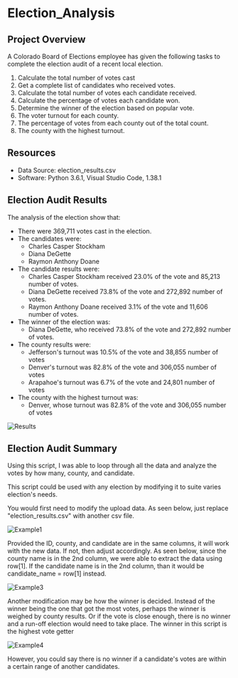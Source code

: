 # Election_Analysis

## Project Overview
A Colorado Board of Elections employee has given the following tasks to complete the election audit of a recent local election.

1. Calculate the total number of votes cast
2. Get a complete list of candidates who received votes.
3. Calculate the total number of votes each candidate received.
4. Calculate the percentage of votes each candidate won.
5. Determine the winner of the election based on popular vote.
6. The voter turnout for each county.
7. The percentage of votes from each county out of the total count.
8. The county with the highest turnout.

## Resources
- Data Source: election_results.csv
- Software: Python 3.6.1, Visual Studio Code, 1.38.1

## Election Audit Results
The analysis of the election show that:
- There were 369,711 votes cast in the election.
- The candidates were:
    - Charles Casper Stockham
    - Diana DeGette
    - Raymon Anthony Doane
- The candidate results were:
    - Charles Casper Stockham received 23.0% of the vote and 85,213 number of votes.
    - Diana DeGette received 73.8% of the vote and 272,892 number of votes.
    - Raymon Anthony Doane received 3.1% of the vote and 11,606 number of votes.
- The winner of the election was:
    - Diana DeGette, who received 73.8% of the vote and 272,892 number of votes.
- The county results were:
    - Jefferson's turnout was 10.5% of the vote and 38,855 number of votes
    - Denver's turnout was 82.8% of the vote and 306,055 number of votes
    - Arapahoe's turnout was 6.7% of the vote and 24,801 number of votes
- The county with the highest turnout was:
    - Denver, whose turnout was 82.8% of the vote and 306,055 number of votes

![Results](https://user-images.githubusercontent.com/103209236/166824215-371d6580-1f98-4d9b-a8af-9b4997be83d8.PNG)

## Election Audit Summary
Using this script, I was able to loop through all the data and analyze the votes by how many, county, and candidate. 

This script could be used with any election by modifying it to suite varies election's needs.

You would first need to modify the upload data. As seen below, just replace "election_results.csv" with another csv file. 

![Example1](https://user-images.githubusercontent.com/103209236/166825360-f877b2d4-4c05-4bfd-bf3e-7e04b8adc36a.PNG)

Provided the ID, county, and candidate are in the same columns, it will work with the new data. If not, then adjust accordingly. As seen below, since the county name is in the 2nd column, we were able to extract the data using row[1]. If the candidate name is in the 2nd column, than it would be candidate_name = row[1] instead.

![Example3](https://user-images.githubusercontent.com/103209236/166826091-83ce679a-8962-465d-9e26-f2a9cf4a6a78.PNG)

Another modification may be how the winner is decided. Instead of the winner being the one that got the most votes, perhaps the winner is weighed by county results. Or if the vote is close enough, there is no winner and a run-off election would need to take place. The winner in this script is the highest vote getter

![Example4](https://user-images.githubusercontent.com/103209236/166826874-9f16fe23-ab20-472c-9858-2a977d8b49d4.PNG)

However, you could say there is no winner if a candidate's votes are within a certain range of another candidates.


